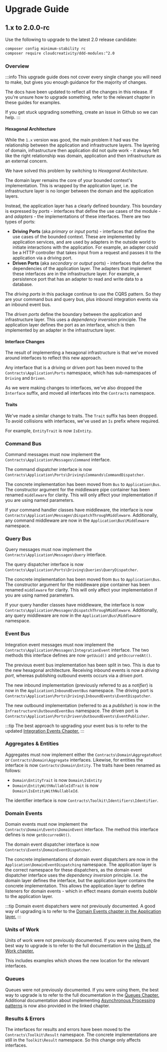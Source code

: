 # Upgrade Guide

## 1.x to 2.0.0-rc

Use the following to upgrade to the latest 2.0 release candidate:

```bash
composer config minimum-stability rc
composer require cloudcreativity/ddd-modules:^2.0
```

### Overview

:::info
This upgrade guide does not cover every single change you will need to make, but gives you enough guidance for the
majority of changes.

The docs have been updated to reflect all the changes in this release. If you're unsure how to upgrade something, refer
to the relevant chapter in these guides for examples.

If you get stuck upgrading something, create an issue in Github so we can help.
:::

#### Hexagonal Architecture

While the `1.x` version was good, the main problem it had was the relationship between the application and
infrastructure layers. The layering of domain, infrastructure then application did not quite work - it always felt like
the right relationship was domain, application and then infrastructure as an external concern.

We have solved this problem by switching to _Hexagonal Architecture_.

The domain layer remains the core of your bounded context's implementation. This is wrapped by the application layer,
i.e. the infrastructure layer is no longer between the domain and the application layers.

Instead, the application layer has a clearly defined boundary. This boundary is expressed by _ports_ - interfaces that
define the use cases of the module - and _adapters_ - the implementations of these interfaces. There are two types of
ports:

- **Driving Ports** (aka _primary_ or _input_ ports) - interfaces that define the use cases of the bounded context.
  These are implemented by application services, and are used by adapters in the outside world to initiate interactions
  with the application. For example, an adapter could be a HTTP controller that takes input from a request and passes it
  to the application via a driving port.
- **Driven Ports** (aka _secondary_ or _output_ ports) - interfaces that define the dependencies of the application
  layer. The adapters that implement these interfaces are in the infrastructure layer. For example, a persistence port
  that has an adapter to read and write data to a database.

The _driving ports_ in this package continue to use the CQRS pattern. So they are your command bus and query bus, plus
inbound integration events via an inbound event bus.

The _driven ports_ define the boundary between the application and infrastructure layer. This uses a _dependency
inversion_ principle. The application layer defines the port as an interface, which is then implemented by an adapter
in the infrastructure layer.

#### Interface Changes

The result of implementing a hexagonal infrastructure is that we've moved around interfaces to reflect this new
approach.

Any interface that is a driving or driven port has been moved to the `Contracts\Application\Ports` namespace, which has
sub-namespaces of `Driving` and `Driven`.

As we were making changes to interfaces, we've also dropped the `Interface` suffix, and moved all interfaces into
the `Contracts` namespace.

#### Traits

We've made a similar change to traits. The `Trait` suffix has been dropped. To avoid collisions with interfaces, we've
used an `Is` prefix where required.

For example, `EntityTrait` is now `IsEntity`.

### Command Bus

Command messages must now implement the `Contracts\Application\Messages\Command` interface.

The command dispatcher interface is now `Contracts\Application\Ports\Driving\Commands\CommandDispatcher`.

The concrete implementation has been moved from `Bus` to `Application\Bus`. The constructor argument for the middleware
pipe container has been renamed `middleware` for clarity. This will only affect your implementation if you are using
named parameters.

If your command handler classes have middleware, the interface is
now `Contracts\Application\Messages\DispatchThroughMiddleware`. Additionally, any command middleware are now in
the `Application\Bus\Middleware` namespace.

### Query Bus

Query messages must now implement the `Contracts\Application\Messages\Query` interface.

The query dispatcher interface is now `Contracts\Application\Ports\Driving\Queries\QueryDispatcher`.

The concrete implementation has been moved from `Bus` to `Application\Bus`. The constructor argument for the middleware
pipe container has been renamed `middleware` for clarity. This will only affect your implementation if you are using
named parameters.

If your query handler classes have middleware, the interface is
now `Contracts\Application\Messages\DispatchThroughMiddleware`. Additionally, any query middleware are now in
the `Application\Bus\Middleware` namespace.

### Event Bus

Integration event messages must now implement the `Contracts\Application\Messages\IntegrationEvent` interface. The two
methods this interface defines are now `getUuid()` and `getOccurredAt()`.

The previous event bus implementation has been split in two. This is due to the new hexagonal architecture. Receiving
inbound events is now a _driving port_, whereas publishing outbound events occurs via a _driven port_.

The new inbound implementation (previously referred to as a _notifier_) is now in the `Application\InboundEventBus`
namespace. The driving port is `Contracts\Application\Ports\Driving\InboundEvents\EventDispatcher`.

The new outbound implementation (referred to as a _publisher_) is now in the `Infrastructure\OutboundEventBus`
namespace. The driven port is `Contracts\Application\Ports\Driven\OutboundEvents\EventPublisher`.

:::tip
The best approach to upgrading your event bus is to refer to the
updated [Integration Events Chapter.](./application/integration-events)
:::

### Aggregates & Entities

Aggregates must now implement either the `Contracts\Domain\AggregateRoot` or `Contracts\Domain\Aggregate` interfaces.
Likewise, for entities the interface is now `Contracts\Domain\Entity`. The traits have been renamed as follows:

- `Domain\EntityTrait` is now `Domain\IsEntity`
- `Domain\EntityWithNullableIdTrait` is now `Domain\IsEntityWithNullableId`.

The identifier interface is now  `Contracts\Toolkit\Identifiers\Identifier`.

### Domain Events

Domain events must now implement the `Contracts\Domain\Events\DomainEvent` interface. The method this interface defines
is now `getOccurredAt()`.

The domain event dispatcher interface is now `Contracts\Events\DomainEventDispatcher`.

The concrete implementations of domain event dispatchers are now in the `Application\DomainEventDispatching` namespace.
The application layer is the correct namespace for these dispatchers, as the domain event dispatcher interface uses the
_dependency inversion_ principle. I.e. the domain layer defines the interface, but the application layer contains the
concrete implementation. This allows the application layer to define listeners for domain events - which in effect means
domain events _bubble_ to the application layer.

:::tip
Domain event dispatchers were not previously documented. A good way of upgrading is to refer to
the [Domain Events chapter in the Application layer.](./application/domain-events)
:::

### Units of Work

Units of work were not previously documented. If you were using them, the best way to upgrade is to refer to the full
documentation in the [Units of Work chapter.](./application/units-of-work)

This includes examples which shows the new location for the relevant interfaces.

### Queues

Queues were not previously documented. If you were using them, the best way to upgrade is to refer to the full
documentation in the [Queues Chapter.](./infrastructure/queues) Additional documentation about
implementing [Asynchronous Processing patterns](./application/asynchronous-processing) is now also provided in the
linked chapter.

### Results & Errors

The interfaces for results and errors have been moved to the `Contracts\Toolkit\Result` namespace. The concrete
implementations are still in the `Toolkit\Result` namespace. So this change only affects interfaces.